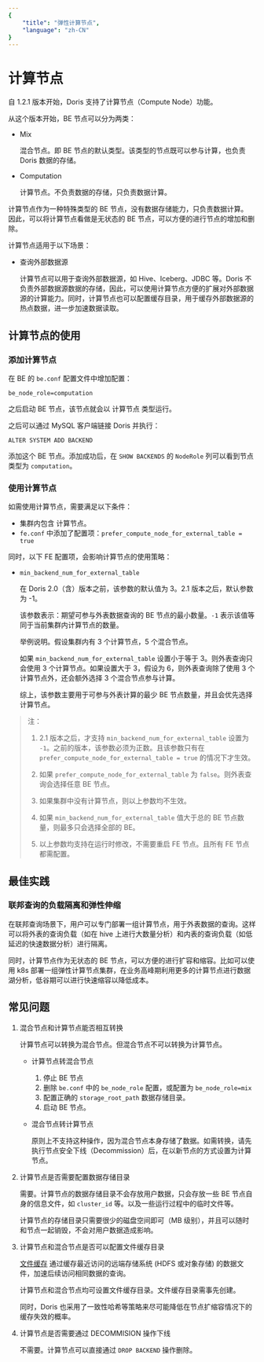 ```yaml
---
{
    "title": "弹性计算节点",
    "language": "zh-CN"
}
---
```


<!-- 
Licensed to the Apache Software Foundation (ASF) under one
or more contributor license agreements.  See the NOTICE file
distributed with this work for additional information
regarding copyright ownership.  The ASF licenses this file
to you under the Apache License, Version 2.0 (the
"License"); you may not use this file except in compliance
with the License.  You may obtain a copy of the License at

  http://www.apache.org/licenses/LICENSE-2.0

Unless required by applicable law or agreed to in writing,
software distributed under the License is distributed on an
"AS IS" BASIS, WITHOUT WARRANTIES OR CONDITIONS OF ANY
KIND, either express or implied.  See the License for the
specific language governing permissions and limitations
under the License.
-->

# 计算节点

<version since="1.2.1">
</version>

自 1.2.1 版本开始，Doris 支持了计算节点（Compute Node）功能。

从这个版本开始，BE 节点可以分为两类：

- Mix

	混合节点。即 BE 节点的默认类型。该类型的节点既可以参与计算，也负责 Doris 数据的存储。

- Computation

	计算节点。不负责数据的存储，只负责数据计算。

计算节点作为一种特殊类型的 BE 节点，没有数据存储能力，只负责数据计算。
因此，可以将计算节点看做是无状态的 BE 节点，可以方便的进行节点的增加和删除。

计算节点适用于以下场景：

- 查询外部数据源

	计算节点可以用于查询外部数据源，如 Hive、Iceberg、JDBC 等。Doris 不负责外部数据源数据的存储，因此，可以使用计算节点方便的扩展对外部数据源的计算能力。同时，计算节点也可以配置缓存目录，用于缓存外部数据源的热点数据，进一步加速数据读取。

## 计算节点的使用

### 添加计算节点

在 BE 的 `be.conf` 配置文件中增加配置：

`be_node_role=computation`

之后启动 BE 节点，该节点就会以 计算节点 类型运行。

之后可以通过 MySQL 客户端链接 Doris 并执行：

`ALTER SYSTEM ADD BACKEND`

添加这个 BE 节点。添加成功后，在 `SHOW BACKENDS` 的 `NodeRole` 列可以看到节点类型为 `computation`。

### 使用计算节点

如需使用计算节点，需要满足以下条件：

- 集群内包含 计算节点。
- `fe.conf` 中添加了配置项：`prefer_compute_node_for_external_table = true`

同时，以下 FE 配置项，会影响计算节点的使用策略：

- `min_backend_num_for_external_table`

	在 Doris 2.0（含）版本之前，该参数的默认值为 3。2.1 版本之后，默认参数为 -1。
	
	该参数表示：期望可参与外表数据查询的 BE 节点的最小数量。`-1` 表示该值等同于当前集群内计算节点的数量。
	
	举例说明。假设集群内有 3 个计算节点，5 个混合节点。
	
	如果 `min_backend_num_for_external_table` 设置小于等于 3。则外表查询只会使用 3 个计算节点。如果设置大于 3，假设为 6，则外表查询除了使用 3 个计算节点外，还会额外选择 3 个混合节点参与计算。
	
	综上，该参数主要用于可参与外表计算的最少 BE 节点数量，并且会优先选择计算节点。
	
> 注：
> 
> 1. 2.1 版本之后，才支持 `min_backend_num_for_external_table` 设置为 `-1`。之前的版本，该参数必须为正数。且该参数只有在 `prefer_compute_node_for_external_table = true` 的情况下才生效。
> 
> 2. 如果 `prefer_compute_node_for_external_table` 为 `false`。则外表查询会选择任意 BE 节点。
> 
> 3. 如果集群中没有计算节点，则以上参数均不生效。
> 
> 4. 如果 `min_backend_num_for_external_table` 值大于总的 BE 节点数量，则最多只会选择全部的 BE。
> 
> 5. 以上参数均支持在运行时修改，不需要重启 FE 节点。且所有 FE 节点都需配置。

## 最佳实践

### 联邦查询的负载隔离和弹性伸缩

在联邦查询场景下，用户可以专门部署一组计算节点，用于外表数据的查询。这样可以将外表的查询负载（如在 hive 上进行大数量分析）和内表的查询负载（如低延迟的快速数据分析）进行隔离。

同时，计算节点作为无状态的 BE 节点，可以方便的进行扩容和缩容。比如可以使用 k8s 部署一组弹性计算节点集群，在业务高峰期利用更多的计算节点进行数据湖分析，低谷期可以进行快速缩容以降低成本。

## 常见问题

1. 混合节点和计算节点能否相互转换

	计算节点可以转换为混合节点。但混合节点不可以转换为计算节点。
	
	- 计算节点转混合节点

		1. 停止 BE 节点
		2. 删除 `be.conf` 中的 `be_node_role` 配置，或配置为 `be_node_role=mix`
		3. 配置正确的 `storage_root_path` 数据存储目录。
		4. 启动 BE 节点。

	- 混合节点转计算节点

		原则上不支持这种操作，因为混合节点本身存储了数据。如需转换，请先执行节点安全下线（Decommission）后，在以新节点的方式设置为计算节点。
		
2. 计算节点是否需要配置数据存储目录

	需要。计算节点的数据存储目录不会存放用户数据，只会存放一些 BE 节点自身的信息文件，如 `cluster_id` 等。以及一些运行过程中的临时文件等。
	
	计算节点的存储目录只需要很少的磁盘空间即可（MB 级别），并且可以随时和节点一起销毁，不会对用户数据造成影响。
	
3. 计算节点和混合节点是否可以配置文件缓存目录

	[文件缓存](../../lakehouse/filecache) 通过缓存最近访问的远端存储系统 (HDFS 或对象存储) 的数据文件，加速后续访问相同数据的查询。
	
	计算节点和混合节点均可设置文件缓存目录。文件缓存目录需事先创建。
	
	同时，Doris 也采用了一致性哈希等策略来尽可能降低在节点扩缩容情况下的缓存失效的概率。
	
4. 计算节点是否需要通过 DECOMMISION 操作下线

	不需要。计算节点可以直接通过 `DROP BACKEND` 操作删除。